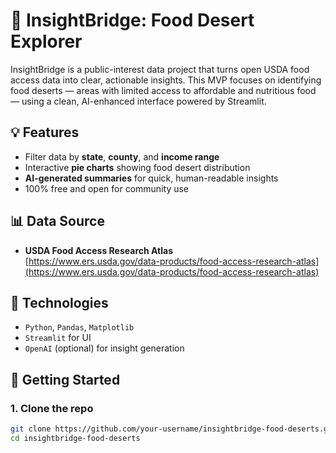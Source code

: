 # 🍎 InsightBridge: Food Desert Explorer

InsightBridge is a public-interest data project that turns open USDA food access data into clear, actionable insights. This MVP focuses on identifying food deserts — areas with limited access to affordable and nutritious food — using a clean, AI-enhanced interface powered by Streamlit.

## 💡 Features

- Filter data by **state**, **county**, and **income range**
- Interactive **pie charts** showing food desert distribution
- **AI-generated summaries** for quick, human-readable insights
- 100% free and open for community use

## 📊 Data Source

- **USDA Food Access Research Atlas**  
  [https://www.ers.usda.gov/data-products/food-access-research-atlas](https://www.ers.usda.gov/data-products/food-access-research-atlas)

## 🧠 Technologies

- `Python`, `Pandas`, `Matplotlib`
- `Streamlit` for UI
- `OpenAI` (optional) for insight generation

## 🚀 Getting Started

### 1. Clone the repo

```bash
git clone https://github.com/your-username/insightbridge-food-deserts.git
cd insightbridge-food-deserts
